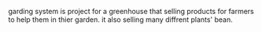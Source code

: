 garding system is project for a greenhouse that selling products for farmers to help them in thier garden. it also selling many diffrent plants' bean.
